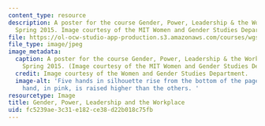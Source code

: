 ```yaml
---
content_type: resource
description: A poster for the course Gender, Power, Leadership & the Workplace from
  Spring 2015. Image courtesy of the MIT Women and Gender Studies Department.
file: https://ol-ocw-studio-app-production.s3.amazonaws.com/courses/wgs-150-gender-power-leadership-and-the-workplace-spring-2015/fc5239ae3c31e182ce38d22b018c75fb_WGS-150s15.jpg
file_type: image/jpeg
image_metadata:
  caption: A poster for the course Gender, Power, Leadership & the Workplace from
    Spring 2015. (Image courtesy of the MIT Women and Gender Studies Department.)
  credit: Image courtesy of the Women and Gender Studies Department.
  image-alt: 'Five hands in silhouette rise from the bottom of the page. A larger
    hand, in pink, is raised higher than the others. '
resourcetype: Image
title: Gender, Power, Leadership and the Workplace
uid: fc5239ae-3c31-e182-ce38-d22b018c75fb
---
```

